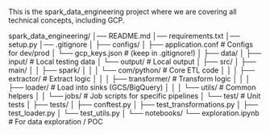 This is the spark_data_engineering project where we are covering all technical concepts, including GCP.

spark_data_engineering/
│── README.md
│── requirements.txt
│── setup.py
│── .gitignore
│
├── configs/
│   ├── application.conf         # Configs for dev/prod
│   └── gcp_keys.json            # (keep in .gitignore!)
│
├── data/
│   ├── input/                   # Local testing data
│   └── output/                  # Local output
│
├── src/
│   ├── main/
│   │   ├── spark/
│   │   │   └── com/python/      # Core ETL code
│   │   │       ├── extractor/   # Extract logic
│   │   │       ├── transformer/ # Transform logic
│   │   │       ├── loader/      # Load into sinks (GCS/BigQuery)
│   │   │       └── utils/       # Common helpers
│   │   └── jobs/                # Job scripts for specific pipelines
│   └── test/                    # Unit tests
│
├── tests/
│   ├── conftest.py
│   ├── test_transformations.py
│   ├── test_loader.py
│   └── test_utils.py
│
└── notebooks/
    └── exploration.ipynb        # For data exploration / POC
